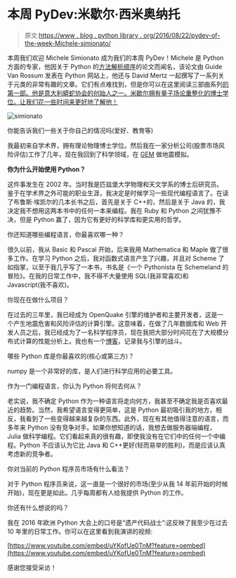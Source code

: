 # 本周 PyDev:米歇尔·西米奥纳托

> 原文:[https://www . blog . python library . org/2016/08/22/pydev-of-the-week-Michele-simionato/](https://www.blog.pythonlibrary.org/2016/08/22/pydev-of-the-week-michele-simionato/)

本周我们欢迎 Michele Simionato 成为我们的本周 PyDev！Michele 是 Python 方面的专家，他因关于 Python 的[方法解析顺序](https://www.python.org/download/releases/2.3/mro/)的论文而闻名，该论文由 Guide Van Rossum 发表在 Python 网站上，他还与 David Mertz 一起撰写了一系列关于元类的非常有趣的文章。它们有点难找到，但是你可以在这里阅读三部曲系列[的第一部。他是意大利蟒蛇协会的创始人之一。米歇尔拥有量子场论重整化的博士学位。让我们花一些时间来更好地了解他！](http://gnosis.cx/publish/programming/metaclass_1.html)

![simionato](../Images/88c7aed93cf4bfffbd75216085e3baac.png)

你能告诉我们一些关于你自己的情况吗(爱好、教育等)

我最初来自学术界，拥有理论物理博士学位。然后我在一家分析公司(股票市场风险评估)工作了几年，现在我回到了科学领域，在 [GEM](https://www.globalquakemodel.org/) 做地震模拟。

**你为什么开始使用 Python？**

这件事发生在 2002 年。当时我是匹兹堡大学物理和天文学系的博士后研究员。鉴于在学术界之外可能的职业生涯，我决定是时候学习一些现代编程语言了。在读了布鲁斯·埃凯尔的几本长书之后，首先是关于 C++的，然后是关于 Java 的，我决定我不想用这两本书中的任何一本来编程。我在 Ruby 和 Python 之间犹豫不决，但是 Python 赢了，因为它有更好的科学库和更实用的哲学。

你还知道哪些编程语言，你最喜欢哪一种？

很久以前，我从 Basic 和 Pascal 开始，后来我用 Mathematica 和 Maple 做了很多工作。在学习 Python 之后，我对函数式语言产生了兴趣，并且对 Scheme 了如指掌，以至于我几乎写了一本书，书名是《一个 Pythonista 在 Schemeland 的冒险》。在我的日常工作中，我不得不大量使用 SQL(我非常喜欢)和 Javascript(我不喜欢)。

你现在在做什么项目？

在过去的三年里，我已经成为 OpenQuake 引擎的维护者和主要开发者，这是一个产生地震危害和风险评估的计算引擎。这意味着，在做了几年数据库和 Web 开发人员之后，我已经成为了一名科学程序员，现在我把大部分时间花在了大规模分布式计算的性能分析上。我也有一个[博客](http://micheles.github.io/about/)，记录我与引擎的战斗。

哪些 Python 库是你最喜欢的(核心或第三方)？

numpy 是一个非常好的库，是人们进行科学应用的必要工具。

作为一门编程语言，你认为 Python 将何去何从？

老实说，我不确定 Python 作为一种语言将走向何方，我甚至不确定我是否喜欢最近的趋势。当然，我希望语言变得更简单，这是 Python 最初吸引我的地方，相反，我看到了一些变得越来越复杂的东西。此外，现在有其他值得注意的语言，而多年来 Python 没有竞争对手。如果你想知道的话，我想去做服务器端编程，Julia 做科学编程。它们看起来真的很有趣，即使我没有在它们中的任何一个中编程。Python 不应该认为它比 Java 和 C++更好(轻而易举的胜利)，而是应该认真考虑新的竞争者。

你对当前的 Python 程序员市场有什么看法？

对于 Python 程序员来说，这一直是一个很好的市场(至少从我 14 年前开始的时候开始)，现在更是如此。几乎每周都有人给我提供 Python 的工作。

你还有什么想说的吗？

我在 2016 年欧洲 Python 大会上的口号是“遗产代码战士”:这反映了我至少在过去 10 年里的日常工作。你可以在这里看到我演讲的视频:

[https://www.youtube.com/embed/uYKofUe0TnM?feature=oembed](https://www.youtube.com/embed/uYKofUe0TnM?feature=oembed)

感谢您接受采访！